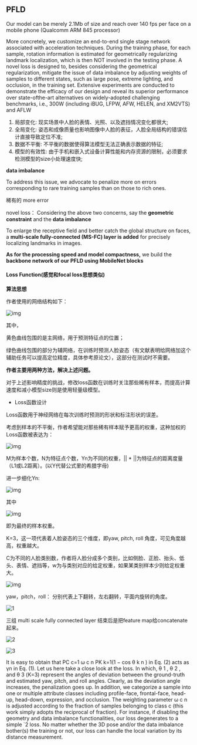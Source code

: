 ## PFLD

 Our model can be merely 2.1Mb of size and reach over 140 fps per face on a mobile phone (Qualcomm ARM 845 processor)

More concretely, we customize an end-to-end single stage network associated with acceleration techniques. During the training phase, for each sample, rotation information is estimated for geometrically regularizing landmark localization, which is then NOT involved in the testing phase. A novel loss is designed to, besides considering the geometrical regularization, mitigate the issue of data imbalance by adjusting weights of samples to different states, such as large pose, extreme lighting, and occlusion, in the training set. Extensive experiments are conducted to demonstrate the efficacy of our design and reveal its superior performance over state-ofthe-art alternatives on widely-adopted challenging benchmarks, i.e., 300W (including iBUG, LFPW, AFW, HELEN, and XM2VTS) and AFLW

1. 局部变化: 现实场景中人脸的表情、光照、以及遮挡情况变化都很大;
2. 全局变化: 姿态和成像质量也影响图像中人脸的表征，人脸全局结构的错误估计直接导致定位不准;
3. 数据不平衡: 不平衡的数据使得算法模型无法正确表示数据的特征;
4. 模型的有效性: 由于手机和嵌入式设备计算性能和内存资源的限制，必须要求检测模型的size小处理速度快;

**data imbalance**

To address this issue, we advocate to penalize more on errors corresponding to rare training samples than on those to rich ones.

稀有的 more error

novel loss： Considering the above two concerns, say the **geometric constraint** and the **data imbalance**

To enlarge the receptive field and better catch the global structure on faces, a **multi-scale fully-connected (MS-FC) layer is added** for precisely localizing landmarks in images. 

 **As for the processing speed and model compactness,** we build the **backbone network of our PFLD using MobileNet blocks**

#### Loss Function(感觉和focal loss思想类似)

**算法思想**

作者使用的网络结构如下：

![img](http://5b0988e595225.cdn.sohucs.com/images/20190303/a2d6d0336471443788eeedce31bf7a07.jpeg)

其中，

黄色曲线包围的是主网络，用于预测特征点的位置；

绿色曲线包围的部分为辅网络，在训练时预测人脸姿态（有文献表明给网络加这个辅助任务可以提高定位精度，具体参考原论文），这部分在测试时不需要。

**作者主要用两种方法，解决上述问题。**

对于上述影响精度的挑战，修改loss函数在训练时关注那些稀有样本，而提高计算速度和减小模型size则是使用轻量级模型。

- Loss函数设计

Loss函数用于神经网络在每次训练时预测的形状和标注形状的误差。

考虑到样本的不平衡，作者希望能对那些稀有样本赋予更高的权重，这种加权的Loss函数被表达为：

![img](http://5b0988e595225.cdn.sohucs.com/images/20190303/81c83f02b52b4157800923166d7af0b7.png)

M为样本个数，N为特征点个数，Yn为不同的权重，|| * ||为特征点的距离度量（L1或L2距离）。(以Y代替公式里的希腊字母)

进一步细化Yn:

![img](http://5b0988e595225.cdn.sohucs.com/images/20190303/9b575afa7bff4714aa26e596cc186594.jpeg)

其中

![img](http://5b0988e595225.cdn.sohucs.com/images/20190303/93db3b2739ee4d3980705f75c6efffd2.png)

即为最终的样本权重。

K=3，这一项代表着人脸姿态的三个维度，即yaw, pitch, roll 角度，可见角度越高，权重越大。

C为不同的人脸类别数，作者将人脸分成多个类别，比如侧脸、正脸、抬头、低头、表情、遮挡等，w为与类别对应的给定权重，如果某类别样本少则给定权重大。

![img](https://img-blog.csdn.net/20140915160335655?watermark/2/text/aHR0cDovL2Jsb2cuY3Nkbi5uZXQvd3NqOTk4Njg5YWE=/font/5a6L5L2T/fontsize/400/fill/I0JBQkFCMA==/dissolve/70/gravity/Center)

yaw，pitch，roll： 分别代表上下翻转，左右翻转，平面内旋转的角度。

![1](https://github.com/kangningLi/paperList/blob/master/Facial%20Landmark%20detection/image/1.png)

三组 multi scale fully connected layer 结束后是把feature map给concatenate起来。

![2](https://github.com/kangningLi/paperList/blob/master/Facial%20Landmark%20detection/image/2.png)

![3](https://github.com/kangningLi/paperList/blob/master/Facial%20Landmark%20detection/image/3.png)

It is easy to obtain that PC c=1 ω c n PK k=1(1 − cos θ k n ) in Eq. (2) acts as γn in Eq. (1). Let us here take a close look at the loss. In which, θ 1 , θ 2 , and θ 3 (K=3) represent the angles of deviation between the ground-truth and estimated yaw, pitch, and roll angles. Clearly, as the deviation angle increases, the penalization goes up. In addition, we categorize a sample into one or multiple attribute classes including profile-face, frontal-face, head-up, head-down, expression, and occlusion. The weighting parameter ω c n is adjusted according to the fraction of samples belonging to class c (this work simply adopts the reciprocal of fraction). For instance, if disabling the geometry and data imbalance functionalities, our loss degenerates to a simple `2 loss. No matter whether the 3D pose and/or the data imbalance bother(s) the training or not, our loss can handle the local variation by its distance measurement.
